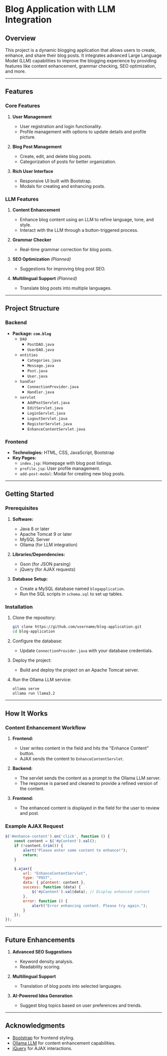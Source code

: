 # Blog Application with LLM Integration

## Overview
This project is a dynamic blogging application that allows users to create, enhance, and share their blog posts. It integrates advanced Large Language Model (LLM) capabilities to improve the blogging experience by providing features like content enhancement, grammar checking, SEO optimization, and more.

---

## Features

### Core Features
1. **User Management**
   - User registration and login functionality.
   - Profile management with options to update details and profile picture.

2. **Blog Post Management**
   - Create, edit, and delete blog posts.
   - Categorization of posts for better organization.

3. **Rich User Interface**
   - Responsive UI built with Bootstrap.
   - Modals for creating and enhancing posts.

### LLM Features
1. **Content Enhancement**
   - Enhance blog content using an LLM to refine language, tone, and style.
   - Interact with the LLM through a button-triggered process.

2. **Grammar Checker**
   - Real-time grammar correction for blog posts.

3. **SEO Optimization** *(Planned)*
   - Suggestions for improving blog post SEO.

4. **Multilingual Support** *(Planned)*
   - Translate blog posts into multiple languages.

---

## Project Structure

### Backend
- **Package: `com.blog`**
  - `DAO`
    - `PostDAO.java`
    - `UserDAO.java`
  - `entities`
    - `Categories.java`
    - `Message.java`
    - `Post.java`
    - `User.java`
  - `handler`
    - `ConnectionProvider.java`
    - `Handler.java`
  - `servlet`
    - `AddPostServlet.java`
    - `EditServlet.java`
    - `LoginServlet.java`
    - `LogoutServlet.java`
    - `RegisterServlet.java`
    - `EnhanceContentServlet.java`

### Frontend
- **Technologies:** HTML, CSS, JavaScript, Bootstrap
- **Key Pages:**
  - `index.jsp`: Homepage with blog post listings.
  - `profile.jsp`: User profile management.
  - `add-post-modal`: Modal for creating new blog posts.

---

## Getting Started

### Prerequisites
1. **Software:**
   - Java 8 or later
   - Apache Tomcat 9 or later
   - MySQL Server
   - Ollama (for LLM integration)

2. **Libraries/Dependencies:**
   - Gson (for JSON parsing)
   - jQuery (for AJAX requests)

3. **Database Setup:**
   - Create a MySQL database named `blogapplication`.
   - Run the SQL scripts in `schema.sql` to set up tables.

### Installation
1. Clone the repository:
   ```bash
   git clone https://github.com/username/blog-application.git
   cd blog-application
   ```

2. Configure the database:
   - Update `ConnectionProvider.java` with your database credentials.

3. Deploy the project:
   - Build and deploy the project on an Apache Tomcat server.

4. Run the Ollama LLM service:
   ```bash
   ollama serve
   ollama run llama3.2
   ```

---

## How It Works

### Content Enhancement Workflow
1. **Frontend:**
   - User writes content in the field and hits the "Enhance Content" button.
   - AJAX sends the content to `EnhanceContentServlet`.

2. **Backend:**
   - The servlet sends the content as a prompt to the Ollama LLM server.
   - The response is parsed and cleaned to provide a refined version of the content.

3. **Frontend:**
   - The enhanced content is displayed in the field for the user to review and post.

### Example AJAX Request
```javascript
$('#enhance-content').on('click', function () {
    const content = $('#pContent').val();
    if (!content.trim()) {
        alert("Please enter some content to enhance!");
        return;
    }

    $.ajax({
        url: "EnhanceContentServlet",
        type: "POST",
        data: { pContent: content },
        success: function (data) {
            $('#pContent').val(data); // Display enhanced content
        },
        error: function () {
            alert("Error enhancing content. Please try again.");
        }
    });
});
```

---

## Future Enhancements
1. **Advanced SEO Suggestions**
   - Keyword density analysis.
   - Readability scoring.

2. **Multilingual Support**
   - Translation of blog posts into selected languages.

3. **AI-Powered Idea Generation**
   - Suggest blog topics based on user preferences and trends.

---

## Acknowledgments
- [Bootstrap](https://getbootstrap.com/) for frontend styling.
- [Ollama LLM](https://ollama.ai/) for content enhancement capabilities.
- [jQuery](https://jquery.com/) for AJAX interactions.


